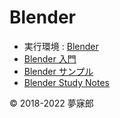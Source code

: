 # Blender

* 実行環境 : [Blender](https://www.blender.org/) 
* [Blender 入門](https://github.com/mubirou/Blender/tree/master/introduction)
* [Blender サンプル](https://github.com/mubirou/Blender/tree/master/sample)
* [Blender Study Notes](https://github.com/mubirou/Blender/tree/master/study-notes#blender-study-notes)

© 2018-2022 夢寐郎